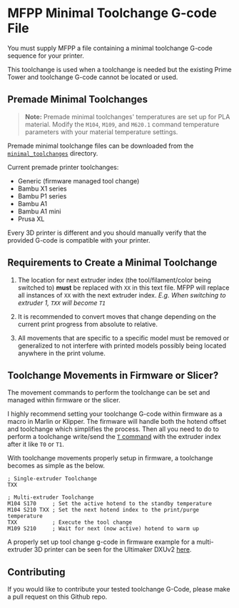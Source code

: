 # MFPP Minimal Toolchange G-code File

You must supply MFPP a file containing a minimal toolchange G-code sequence for your printer.

This toolchange is used when a toolchange is needed but the existing Prime Tower and toolchange G-code cannot be located or used.

## Premade Minimal Toolchanges

> **Note:** Premade minimal toolchanges' temperatures are set up for PLA material. Modify the `M104`, `M109`, and `M620.1` command temperature parameters with your material temperature settings.

Premade minimal toolchange files can be downloaded from the [`minimal_toolchanges`](minimal_toolchanges/) directory.

Current premade printer toolchanges:

- Generic (firmware managed tool change)
- Bambu X1 series
- Bambu P1 series
- Bambu A1
- Bambu A1 mini
- Prusa XL

Every 3D printer is different and you should manually verify that the provided G-code is compatible with your printer.

## Requirements to Create a Minimal Toolchange

1. The location for next extruder index (the tool/filament/color being switched to) **must** be replaced with `XX` in this text file. MFPP will replace all instances of `XX` with the next extruder index. *E.g. When switching to extruder 1, `TXX` will become `T1`*

2. It is recommended to convert moves that change depending on the current print progress from absolute to relative.

3. All movements that are specific to a specific model must be removed or generalized to not interfere with printed models possibly being located anywhere in the print volume.

## Toolchange Movements in Firmware or Slicer?

The movement commands to perform the toolchange can be set and managed within firmware or the slicer.

I highly recommend setting your toolchange G-code within firmware as a macro in Marlin or Klipper. The firmware will handle both the hotend offset and toolchange which simplifies the process. Then all you need to do to perform a toolchange write/send the [`T` command](https://marlinfw.org/docs/gcode/T.html) with the extruder index after it like `T0` or `T1`.

With toolchange movements properly setup in firmware, a toolchange becomes as simple as the below.

```gcode
; Single-extruder Toolchange
TXX

; Multi-extruder Toolchange
M104 S170     ; Set the active hotend to the standby temperature
M104 S210 TXX ; Set the next hotend index to the print/purge temperature
TXX           ; Execute the tool change
M109 S210     ; Wait for next (now active) hotend to warm up 
```

A properly set up tool change g-code in firmware example for a multi-extruder 3D printer can be seen for the Ultimaker DXUv2 [here](https://github.com/ansonl/DXU/blob/master/Firmware/README.md#toolchange-g-code).

## Contributing

If you would like to contribute your tested toolchange G-Code, please make a pull request on this Github repo.
